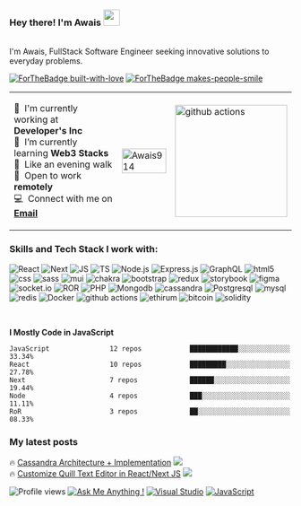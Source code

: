 ### Hey there! I'm Awais <img src="https://github.com/TheDudeThatCode/TheDudeThatCode/blob/master/Assets/Hi.gif" width="29px">

</br> I'm Awais, FullStack Software Engineer seeking innovative solutions to everyday problems. </p>

[![ForTheBadge built-with-love](http://ForTheBadge.com/images/badges/built-with-love.svg)](https://GitHub.com/Awais914/) [![ForTheBadge makes-people-smile](http://ForTheBadge.com/images/badges/makes-people-smile.svg)](http://ForTheBadge.com)

<table>
  <tr>
    <td valign="center" width="40%">
      
:office: &nbsp;I'm currently working at **Developer's Inc**</br>
:seedling: &nbsp;I’m currently learning **Web3 Stacks**</br>
:walking: &nbsp;Like an evening walk</br>
:house_with_garden: &nbsp;Open to work **remotely**</br>
:computer: &nbsp;Connect with me on **[Email]**
      
  </td>
    <td>
      <img width="100%" src="https://github-readme-streak-stats.herokuapp.com/?user=Awais914&theme=highcontrast&hide_border=true" alt="Awais914" />
    </td>
    <td >
      <img alt="github actions" src="https://github.com/mayankchaudhary26/Cool-Readme-ideas/raw/master/data/octocat/gangnamtocat.png" width="200" /> 
    </td>
  </tr>
</table>


<h3>Skills and Tech Stack I work with:</h3>

<p>
  <img alt="React" src="https://img.shields.io/badge/react-%2320232a.svg?style=for-the-badge&logo=react&logoColor=%2361DAFB" />
  <img alt="Next" src="https://img.shields.io/badge/Next-black?style=for-the-badge&logo=next.js&logoColor=white" />
  <img alt="JS" src="https://img.shields.io/badge/javascript-%23323330.svg?style=for-the-badge&logo=javascript&logoColor=%23F7DF1E" />
  <img alt="TS" src="https://img.shields.io/badge/typescript-%23007ACC.svg?style=for-the-badge&logo=typescript&logoColor=white" />
  <img alt="Node.js" src="https://img.shields.io/badge/node.js-6DA55F?style=for-the-badge&logo=node.js&logoColor=white" />
  <img alt="Express.js" src="https://img.shields.io/badge/express.js-%23404d59.svg?style=for-the-badge&logo=express&logoColor=%2361DAFB" />
  <img alt="GraphQL" src="https://img.shields.io/badge/-ApolloGraphQL-311C87?style=for-the-badge&logo=apollo-graphql" />
  <img alt="html5" src="https://img.shields.io/badge/html5-%23E34F26.svg?style=for-the-badge&logo=html5&logoColor=white" />
  <img alt="css" src="https://img.shields.io/badge/css3-%231572B6.svg?style=for-the-badge&logo=css3&logoColor=white" />
  <img alt="sass" src="https://img.shields.io/badge/SASS-hotpink.svg?style=for-the-badge&logo=SASS&logoColor=white" />
  <img alt="mui" src="https://img.shields.io/badge/MUI-%230081CB.svg?style=for-the-badge&logo=mui&logoColor=white" />
  <img alt="chakra" src="https://img.shields.io/badge/chakra-%234ED1C5.svg?style=for-the-badge&logo=chakraui&logoColor=white" />
  <img alt="bootstrap" src="https://img.shields.io/badge/bootstrap-%23563D7C.svg?style=for-the-badge&logo=bootstrap&logoColor=white" />
  <img alt="redux" src="https://img.shields.io/badge/redux-%23593d88.svg?style=for-the-badge&logo=redux&logoColor=white" />
  <img alt="storybook" src="https://img.shields.io/badge/-Storybook-FF4785?style=for-the-badge&logo=storybook&logoColor=white" />
  <img alt="figma" src="https://img.shields.io/badge/figma-%23F24E1E.svg?style=for-the-badge&logo=figma&logoColor=white" />
  <img alt="socket.io" src="https://img.shields.io/badge/Socket.io-black?style=for-the-badge&logo=socket.io&badgeColor=010101" />
  <img alt="ROR" src="https://img.shields.io/badge/rails-%23CC0000.svg?style=for-the-badge&logo=ruby-on-rails&logoColor=white" />
  <img alt="PHP" src="https://img.shields.io/badge/php-%23777BB4.svg?style=for-the-badge&logo=php&logoColor=white" />
  <img alt="Mongodb" src="https://img.shields.io/badge/MongoDB-%234ea94b.svg?style=for-the-badge&logo=mongodb&logoColor=white" />
  <img alt="cassandra" src="https://img.shields.io/badge/cassandra-%231287B1.svg?style=for-the-badge&logo=apache-cassandra&logoColor=white" />
  <img alt="Postgresql" src="https://img.shields.io/badge/postgres-%23316192.svg?style=for-the-badge&logo=postgresql&logoColor=white" />
  <img alt="mysql" src="https://img.shields.io/badge/mysql-%2300f.svg?style=for-the-badge&logo=mysql&logoColor=white" />
  <img alt="redis" src="https://img.shields.io/badge/redis-%23DD0031.svg?style=for-the-badge&logo=redis&logoColor=white" />
  <img alt="Docker" src="https://img.shields.io/badge/docker-%230db7ed.svg?style=for-the-badge&logo=docker&logoColor=white" />
  <img alt="github actions" src="https://img.shields.io/badge/git-%23F05033.svg?style=for-the-badge&logo=git&logoColor=white" />
  <img alt="ethirum" src="https://img.shields.io/badge/Ethereum-3C3C3D?style=for-the-badge&logo=Ethereum&logoColor=white" />
  <img alt="bitcoin" src="https://img.shields.io/badge/Bitcoin-000?style=for-the-badge&logo=bitcoin&logoColor=white" />
  <img alt="solidity" src="https://img.shields.io/badge/Solidity-%23363636.svg?style=for-the-badge&logo=solidity&logoColor=white" />
  
  
</p>

</br>

**I Mostly Code in JavaScript** 

```text
JavaScript               12 repos            ████████████░░░░░░░░░░░░░   33.34% 
React                    10 repos            █████████░░░░░░░░░░░░░░░░   27.78% 
Next                     7 repos             ██████░░░░░░░░░░░░░░░░░░░   19.44% 
Node                     4 repos             ███░░░░░░░░░░░░░░░░░░░░░░   11.11% 
RoR                      3 repos             ██░░░░░░░░░░░░░░░░░░░░░░░   08.33%
```

<h3>My latest posts</h3>

:fire: [Cassandra Architecture + Implementation] <img src="https://img.shields.io/badge/Medium-12100E?style=for-the-badge&logo=medium&logoColor=white" />
</br>
:fire: [Customize Quill Text Editor in React/Next JS] <img src="https://img.shields.io/badge/Medium-12100E?style=for-the-badge&logo=medium&logoColor=white" />


<!--
**Awais914/Awais914** is a ✨ _special_ ✨ repository because its `README.md` (this file) appears on your GitHub profile.

Here are some ideas to get you started:

- 🔭 I’m currently working on ...
- 🌱 I’m currently learning ...
- 👯 I’m looking to collaborate on ...
- 🤔 I’m looking for help with ...
- 💬 Ask me about ...
- 📫 How to reach me: ...
- 😄 Pronouns: ...
- ⚡ Fun fact: ...
-->


<!-- links -->

[Devsinc]: https://github.com/8451 "Devsinc"
[Email]: mailto:m.awais@yahoo.com "Email"
[Cassandra Architecture + Implementation]: https://medium.com/@awaischaudary526/how-to-use-and-customize-quill-text-editor-in-react-next-js-cd59b8ff0bf9
[Customize Quill Text Editor in React/Next JS]: https://medium.com/@awaischaudary526/how-to-use-and-customize-quill-text-editor-in-react-next-js-cd59b8ff0bf9

![Profile views](https://gpvc.arturio.dev/Awais914) [![Ask Me Anything !](https://img.shields.io/badge/Ask%20me-anything-1abc9c.svg)](mailto:m.awais@yahoo.com) [![Visual Studio](https://img.shields.io/badge/--6C33AF?logo=visual%20studio)](https://visualstudio.microsoft.com/) [![JavaScript](https://img.shields.io/badge/--F7DF1E?logo=javascript&logoColor=000)](https://www.javascript.com/)
